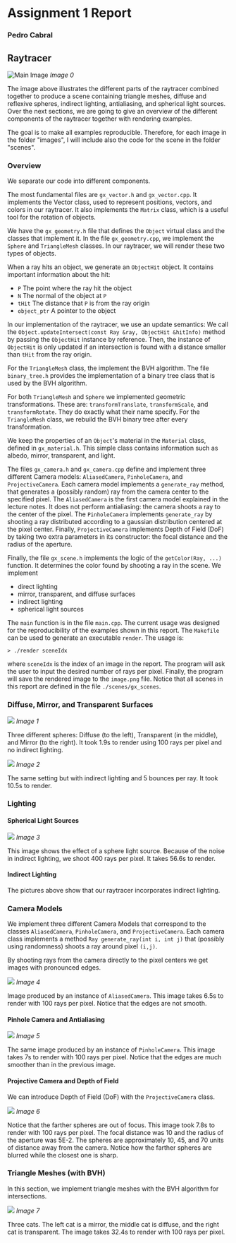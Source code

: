 # Assignment 1 Report
### Pedro Cabral

## Raytracer

![Main Image](./images/image-0.png)
*Image 0*

The image above illustrates the different parts of the raytracer combined together to produce a scene containing triangle meshes, diffuse and reflexive spheres, indirect lighting, antialiasing, and spherical light sources. Over the next sections, we are going to give an overview of the different components of the raytracer together with rendering examples. 

The goal is to make all examples reproducible. Therefore, for each image in the folder "images", I will include also the code for the scene in the folder "scenes".

### Overview

We separate our code into different components. 

The most fundamental files are `gx_vector.h` and `gx_vector.cpp`. It implements the Vector class, used to represent positions, vectors, and colors in our raytracer. It also implements the `Matrix` class, which is a useful tool for the rotation of objects. 

We have the `gx_geometry.h` file that defines the `Object` virtual class and the classes that implement it. In the file `gx_geometry.cpp`, we implement the `Sphere` and `TriangleMesh` classes. In our raytracer, we will render these two types of objects. 

When a ray hits an object, we generate an `ObjectHit` object. It contains important information about the hit:
+ `P` The point where the ray hit the object
+ `N` The normal of the object at `P`
+ `tHit` The distance that `P` is from the ray origin
+ `object_ptr` A pointer to the object 

In our implementation of the raytracer, we use an update semantics: We call the `Object.updateIntersect(const Ray &ray, ObjectHit &hitInfo)` method by passing the `ObjectHit` instance by reference. Then, the instance of `ObjectHit` is only updated if an intersection is found with a distance smaller than `tHit` from the ray origin.

For the `TriangleMesh` class, the implement the BVH algorithm. The file `binary_tree.h` provides the implementation of a binary tree class that is used by the BVH algorithm.  

For both `TriangleMesh` and `Sphere` we implemented geometric transformations. These are: `transformTranslate`, `transformScale`, and `transformRotate`. They do exactly what their name specify. For the `TriangleMesh` class, we rebuild the BVH binary tree after every transformation. 

We keep the properties of an `Object`'s material in the `Material` class, defined in `gx_material.h`. This simple class contains information such as albedo, mirror, transparent, and light. 

The files `gx_camera.h` and `gx_camera.cpp` define and implement three different Camera models: `AliasedCamera`, `PinholeCamera`, and `ProjectiveCamera`. Each camera model implements a `generate_ray` method, that generates a (possibly random) ray from the camera center to the specified pixel. The `AliasedCamera` is the first camera model explained in the lecture notes. It does not perform antialiasing: the camera shoots a ray to the center of the pixel. The `PinholeCamera` implements `generate_ray` by shooting a ray distributed according to a gaussian distribution centered at the pixel center. Finally, `ProjectiveCamera` implements Depth of Field (DoF) by taking two extra parameters in its constructor: the focal distance and the radius of the aperture. 

Finally, the file `gx_scene.h` implements the logic of the `getColor(Ray, ...)` function. It determines the color found by shooting a ray in the scene. We implement
+ direct lighting 
+ mirror, transparent, and diffuse surfaces
+ indirect lighting
+ spherical light sources

The `main` function is in the file `main.cpp`. The current usage was designed for the reproducibility of the examples shown in this report. The `Makefile` can be used to generate an executable `render`. The usage is:

`> ./render sceneIdx`

where `sceneIdx` is the index of an image in the report. The program will ask the user to input the desired number of rays per pixel. Finally, the program will save the rendered image to the `image.png` file. Notice that all scenes in this report are defined in the file `./scenes/gx_scenes`.

<!-- -->
### Diffuse, Mirror, and Transparent Surfaces

![](./images/image-1.png)
*Image 1*

Three different spheres: Diffuse (to the left), Transparent (in the middle), and Mirror (to the right). It took 1.9s to render using 100 rays per pixel and no indirect lighting.

![](./images/image-2.png)
*Image 2*

The same setting but with indirect lighting and 5 bounces per ray. It took 10.5s to render.

<!-- -->
### Lighting 

#### Spherical Light Sources

![](./images/image-3.png)
*Image 3*

This image shows the effect of a sphere light source. Because of the noise in indirect lighting, we shoot 400 rays per pixel. It takes 56.6s to render.

#### Indirect Lighting 

The pictures above show that our raytracer incorporates indirect lighting.  

<!-- -->
### Camera Models

We implement three different Camera Models that correspond to the classes `AliasedCamera`, `PinholeCamera`, and `ProjectiveCamera`. Each camera class implements a method `Ray generate_ray(int i, int j)` that (possibly using randomness) shoots a ray around pixel `(i,j)`.

By shooting rays from the camera directly to the pixel centers we get images with pronounced edges. 

![](./images/image-4.png)
*Image 4*

Image produced by an instance of `AliasedCamera`. This image takes 6.5s to render with 100 rays per pixel. Notice that the edges are not smooth. 

#### Pinhole Camera and Antialiasing

![](./images/image-5.png)
*Image 5*

The same image produced by an instance of `PinholeCamera`. This image takes 7s to render with 100 rays per pixel. Notice that the edges are much smoother than in the previous image.


#### Projective Camera and Depth of Field

We can introduce Depth of Field (DoF) with the `ProjectiveCamera` class.

![](./images/image-6.png)
*Image 6*

Notice that the farther spheres are out of focus. This image took 7.8s to render with 100 rays per pixel. The focal distance was 10 and the radius of the aperture was 5E-2. The spheres are approximately 10, 45, and 70 units of distance away from the camera. Notice how the farther spheres are blurred while the closest one is sharp.


<!-- -->
### Triangle Meshes (with BVH)

In this section, we implement triangle meshes with the BVH algorithm for intersections. 

![](./images/image-7.png)
*Image 7*

Three cats. The left cat is a mirror, the middle cat is diffuse, and the right cat is transparent. The image takes 32.4s to render with 100 rays per pixel. 